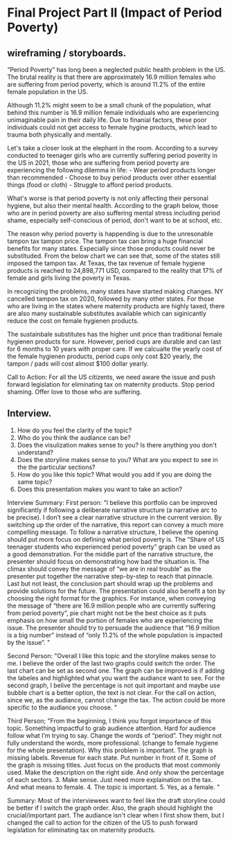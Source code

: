 # Final Project Part II (Impact of Period Poverty) 

## wireframing / storyboards.  

“Period Poverty” has long been a neglected public health problem in the US. The brutal reality is that there are approximately 16.9 million females who are suffering from period poverty, which is around 11.2% of the entire female population in the US. 

<div class="flourish-embed flourish-chart" data-src="visualisation/8773490"><script src="https://public.flourish.studio/resources/embed.js"></script></div>

Although 11.2% might seem to be a small chunk of the population, what behind this number is 16.9 million female individuals who are experiencing unimaginable pain in their daily life. Due to finanial factors, these poor individuals could not get access to female hygine products, which lead to trauma both physically and mentally. 
 
Let's take a closer look at the elephant in the room. According to a survey conducted to teenager girls who are currently suffering period poverity in the US in 2021, those who are suffering from period poverty are experiencing the following dilemma in life: 
        - Wear period products longer than recommended
        - Choose to buy period products over other essential things (food or cloth)
        - Struggle to afford period products. 

<div class="flourish-embed flourish-chart" data-src="visualisation/8773531"><script src="https://public.flourish.studio/resources/embed.js"></script></div>

What's worse is that period poverty is not only affecting their personal hygiene, but also their mental health. According to the graph below, those who are in period poverty are also suffering mental stress including period shame, especially self-conscious of period, don't want to be at school, etc.  
<div class="flourish-embed flourish-chart" data-src="visualisation/8773673"><script src="https://public.flourish.studio/resources/embed.js"></script></div>

The reason why period poverty is happending is due to the unresonable tampon tax tampon price. The tampon tax can bring a huge financial benefits for many states. Expecially since those products could never be substituded. From the below chart we can see that, some of the states still imposed the tampon tax. At Texas, the tax revenue of female hygiene products is reached to 24,898,771 USD, compared to the reality that 17% of female and girls living the poverty in Texas.
<div class='tableauPlaceholder' id='viz1645500486219' style='position: relative'><object class='tableauViz'  style='display:none;'><param name='host_url' value='https%3A%2F%2Fpublic.tableau.com%2F' /> <param name='embed_code_version' value='3' /> <param name='site_root' value='' /><param name='name' value='Book1_16438308784440&#47;Sheet1' /><param name='tabs' value='no' /><param name='toolbar' value='yes' /><param name='animate_transition' value='yes' /><param name='display_static_image' value='yes' /><param name='display_spinner' value='yes' /><param name='display_overlay' value='yes' /><param name='display_count' value='yes' /><param name='language' value='en-US' /><param name='filter' value='publish=yes' /></object>
</div>                
<script type='text/javascript'>                    
  var divElement = document.getElementById('viz1645500486219');                    
  var vizElement = divElement.getElementsByTagName('object')[0];                    
  vizElement.style.width='100%';vizElement.style.height=(divElement.offsetWidth*0.75)+'px';                    
  var scriptElement = document.createElement('script');                    
  scriptElement.src = 'https://public.tableau.com/javascripts/api/viz_v1.js';                    
  vizElement.parentNode.insertBefore(scriptElement, vizElement);                
</script>

In recognizing the problems, many states have started making changes. NY cancelled tampon tax on 2020, followed by many other states. 
For those who are living in the states where maternity products are highly taxed, there are also many sustainable substitutes available which can siginicantly reduce the cost on female hygienen products. 

<div class="flourish-embed flourish-chart" data-src="visualisation/8774238"><script src="https://public.flourish.studio/resources/embed.js"></script></div>

The sustainbale substitutes has the higher unit price than traditional female hygienen products for sure. However, period cups are durable and can last for 6 months to 10 years with proper care. If we calcualte the yearly cost of the female hygienen products, period cups only cost $20 yearly, the tampon / pads will cost almost $100 dollar yearly. 

Call to Action: 
For all the US citizents, we need aware the issue and push forward legislation for eliminating tax on maternity products. Stop period shaming. Offer love to those who are suffering. 


## Interview. 
1. How do you feel the clarity of the topic? 
2. Who do you think the audiance can be?
3. Does the visulization makes sense to you? Is there anything you don't understand? 
4. Does the storyline makes sense to you? What are you expect to see in the the particular sections? 
5. How do you like this topic? What would you add if you are doing the same topic? 
6. Does this presentation makes you want to take an action? 


Interview Summary: 
First person: 
"I believe this portfolio can be improved significantly if following a deliberate narrative structure (a narrative arc to be precise). I don’t see a clear narrative structure in the current version. By switching up the order of the narrative, this report can convey a much more compelling message. 
To follow a narrative structure, I believe the opening should put more focus on defining what period poverty is. The “Share of US teenager students who experienced period poverty” graph can be used as a good demonstration. 
For the middle part of the narrative structure, the presenter should focus on demonstrating how bad the situation is. The climax should convey the message of “we are in real trouble” as the presenter put together the narrative step-by-step to reach that pinnacle. 
Last but not least, the conclusion part should wrap up the problems and provide solutions for the future. 
The presentation could also benefit a ton by choosing the right format for the graphics. For instance, when conveying the message of “there are 16.9 million people who are currently suffering from period poverty”, pie chart might not be the best choice as it puts emphasis on how small the portion of females who are experiencing the issue. The presenter should try to persuade the audience that “16.9 million is a big number” instead of “only 11.2% of the whole population is impacted by the issue”. "

Second Person: 
"Overall I like this topic and the storyline makes sense to me. I believe the order of the last two graphs could switch the order. The last chart can be set as second one. 
The graph can be improved is if adding the labeles and highlighted what you want the audiance want to see. For the second graph, I belive the percentage is not quit important and maybe use bubble chart is a better option, the text is not clear. For the call on action, since we, as the audiance, cannot change the tax. The action could be more specific to the audiance you choose. " 

Third Person; 
"From the beginning, I think you forgot importance of this topic. Something impactful to grab audience attention. Hard for audience follow what I’m trying to say. Change the words of “period”. They might not fully understand the words, more professional. (change to female hygiene for the whole presentation). Why this problem is important. The graph is missing labels. Revenue for each state. Put number in front of it. Some of the graph is missing titles. Just focus on the products that most commonly used. Make the description on the right side. And only show the percentage of each sectors. 
3.	Make sense. Just need more explaination on the tax. And what means to female. 
4.	The topic is important. 
5.	Yes, as a female. " 


Summary: 
Most of the interviewees want to feel like the draft storyline could be better if I switch the graph order. Also, the graph should highlight the crucial/important part. The audiance isn't clear when I first show them, but I changed the call to action for the citizen of the US to push forward legislation for eliminating tax on maternity products. 


